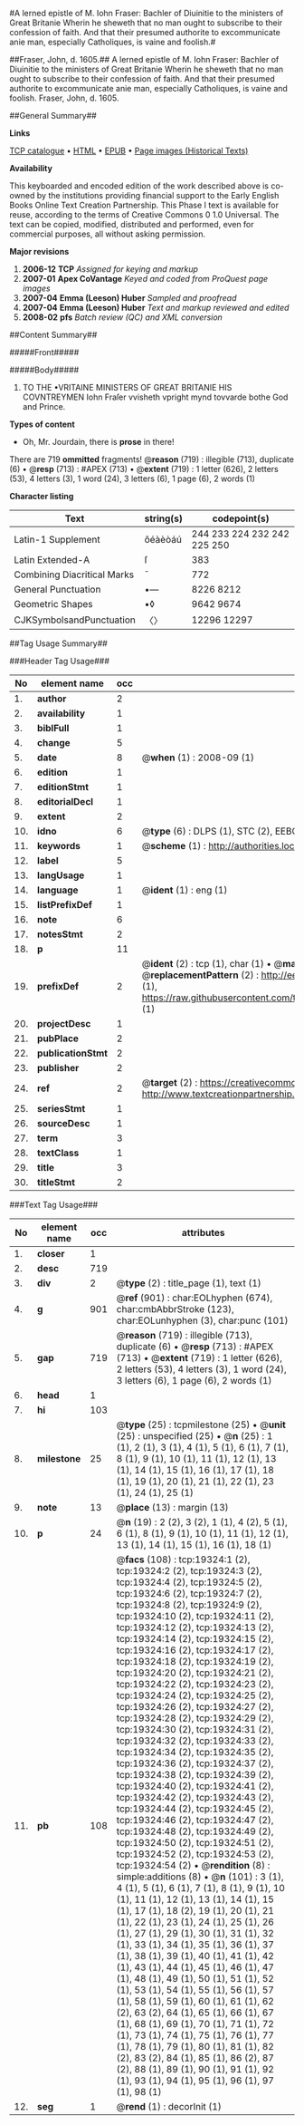 #A lerned epistle of M. Iohn Fraser: Bachler of Diuinitie to the ministers of Great Britanie Wherin he sheweth that no man ought to subscribe to their confession of faith. And that their presumed authorite to excommunicate anie man, especially Catholiques, is vaine and foolish.#

##Fraser, John, d. 1605.##
A lerned epistle of M. Iohn Fraser: Bachler of Diuinitie to the ministers of Great Britanie Wherin he sheweth that no man ought to subscribe to their confession of faith. And that their presumed authorite to excommunicate anie man, especially Catholiques, is vaine and foolish.
Fraser, John, d. 1605.

##General Summary##

**Links**

[TCP catalogue](http://www.ota.ox.ac.uk/tcp/)  • 
[HTML](http://tei.it.ox.ac.uk/tcp/Texts-HTML/free/A01/A01221.html)  • 
[EPUB](http://tei.it.ox.ac.uk/tcp/Texts-EPUB/free/A01/A01221.epub) • 
[Page images (Historical Texts)](https://data.historicaltexts.jisc.ac.uk/view?pubId=eebo-99853921e&pageId=eebo-99853921e-19324-1)

**Availability**

This keyboarded and encoded edition of the
	       work described above is co-owned by the institutions
	       providing financial support to the Early English Books
	       Online Text Creation Partnership. This Phase I text is
	       available for reuse, according to the terms of Creative
	       Commons 0 1.0 Universal. The text can be copied,
	       modified, distributed and performed, even for
	       commercial purposes, all without asking permission.

**Major revisions**

1. __2006-12__ __TCP__ *Assigned for keying and markup*
1. __2007-01__ __Apex CoVantage__ *Keyed and coded from ProQuest page images*
1. __2007-04__ __Emma (Leeson) Huber__ *Sampled and proofread*
1. __2007-04__ __Emma (Leeson) Huber__ *Text and markup reviewed and edited*
1. __2008-02__ __pfs__ *Batch review (QC) and XML conversion*

##Content Summary##

#####Front#####

#####Body#####

1. TO THE •VRITAINE MINISTERS OF GREAT BRITANIE HIS COVNTREYMEN Iohn Fraſer vvisheth vpright mynd tovvarde bothe God and Prince.

**Types of content**

  * Oh, Mr. Jourdain, there is **prose** in there!

There are 719 **ommitted** fragments! 
 @__reason__ (719) : illegible (713), duplicate (6)  •  @__resp__ (713) : #APEX (713)  •  @__extent__ (719) : 1 letter (626), 2 letters (53), 4 letters (3), 1 word (24), 3 letters (6), 1 page (6), 2 words (1)

**Character listing**


|Text|string(s)|codepoint(s)|
|---|---|---|
|Latin-1 Supplement|ôéàèòáú|244 233 224 232 242 225 250|
|Latin Extended-A|ſ|383|
|Combining             Diacritical Marks|̄|772|
|General Punctuation|•—|8226 8212|
|Geometric Shapes|▪◊|9642 9674|
|CJKSymbolsandPunctuation|〈〉|12296 12297|

##Tag Usage Summary##

###Header Tag Usage###

|No|element name|occ|attributes|
|---|---|---|---|
|1.|__author__|2||
|2.|__availability__|1||
|3.|__biblFull__|1||
|4.|__change__|5||
|5.|__date__|8| @__when__ (1) : 2008-09 (1)|
|6.|__edition__|1||
|7.|__editionStmt__|1||
|8.|__editorialDecl__|1||
|9.|__extent__|2||
|10.|__idno__|6| @__type__ (6) : DLPS (1), STC (2), EEBO-CITATION (1), PROQUEST (1), VID (1)|
|11.|__keywords__|1| @__scheme__ (1) : http://authorities.loc.gov/ (1)|
|12.|__label__|5||
|13.|__langUsage__|1||
|14.|__language__|1| @__ident__ (1) : eng (1)|
|15.|__listPrefixDef__|1||
|16.|__note__|6||
|17.|__notesStmt__|2||
|18.|__p__|11||
|19.|__prefixDef__|2| @__ident__ (2) : tcp (1), char (1)  •  @__matchPattern__ (2) : ([0-9\-]+):([0-9IVX]+) (1), (.+) (1)  •  @__replacementPattern__ (2) : http://eebo.chadwyck.com/downloadtiff?vid=$1&page=$2 (1), https://raw.githubusercontent.com/textcreationpartnership/Texts/master/tcpchars.xml#$1 (1)|
|20.|__projectDesc__|1||
|21.|__pubPlace__|2||
|22.|__publicationStmt__|2||
|23.|__publisher__|2||
|24.|__ref__|2| @__target__ (2) : https://creativecommons.org/publicdomain/zero/1.0/ (1), http://www.textcreationpartnership.org/docs/. (1)|
|25.|__seriesStmt__|1||
|26.|__sourceDesc__|1||
|27.|__term__|3||
|28.|__textClass__|1||
|29.|__title__|3||
|30.|__titleStmt__|2||


###Text Tag Usage###

|No|element name|occ|attributes|
|---|---|---|---|
|1.|__closer__|1||
|2.|__desc__|719||
|3.|__div__|2| @__type__ (2) : title_page (1), text (1)|
|4.|__g__|901| @__ref__ (901) : char:EOLhyphen (674), char:cmbAbbrStroke (123), char:EOLunhyphen (3), char:punc (101)|
|5.|__gap__|719| @__reason__ (719) : illegible (713), duplicate (6)  •  @__resp__ (713) : #APEX (713)  •  @__extent__ (719) : 1 letter (626), 2 letters (53), 4 letters (3), 1 word (24), 3 letters (6), 1 page (6), 2 words (1)|
|6.|__head__|1||
|7.|__hi__|103||
|8.|__milestone__|25| @__type__ (25) : tcpmilestone (25)  •  @__unit__ (25) : unspecified (25)  •  @__n__ (25) : 1 (1), 2 (1), 3 (1), 4 (1), 5 (1), 6 (1), 7 (1), 8 (1), 9 (1), 10 (1), 11 (1), 12 (1), 13 (1), 14 (1), 15 (1), 16 (1), 17 (1), 18 (1), 19 (1), 20 (1), 21 (1), 22 (1), 23 (1), 24 (1), 25 (1)|
|9.|__note__|13| @__place__ (13) : margin (13)|
|10.|__p__|24| @__n__ (19) : 2 (2), 3 (2), 1 (1), 4 (2), 5 (1), 6 (1), 8 (1), 9 (1), 10 (1), 11 (1), 12 (1), 13 (1), 14 (1), 15 (1), 16 (1), 18 (1)|
|11.|__pb__|108| @__facs__ (108) : tcp:19324:1 (2), tcp:19324:2 (2), tcp:19324:3 (2), tcp:19324:4 (2), tcp:19324:5 (2), tcp:19324:6 (2), tcp:19324:7 (2), tcp:19324:8 (2), tcp:19324:9 (2), tcp:19324:10 (2), tcp:19324:11 (2), tcp:19324:12 (2), tcp:19324:13 (2), tcp:19324:14 (2), tcp:19324:15 (2), tcp:19324:16 (2), tcp:19324:17 (2), tcp:19324:18 (2), tcp:19324:19 (2), tcp:19324:20 (2), tcp:19324:21 (2), tcp:19324:22 (2), tcp:19324:23 (2), tcp:19324:24 (2), tcp:19324:25 (2), tcp:19324:26 (2), tcp:19324:27 (2), tcp:19324:28 (2), tcp:19324:29 (2), tcp:19324:30 (2), tcp:19324:31 (2), tcp:19324:32 (2), tcp:19324:33 (2), tcp:19324:34 (2), tcp:19324:35 (2), tcp:19324:36 (2), tcp:19324:37 (2), tcp:19324:38 (2), tcp:19324:39 (2), tcp:19324:40 (2), tcp:19324:41 (2), tcp:19324:42 (2), tcp:19324:43 (2), tcp:19324:44 (2), tcp:19324:45 (2), tcp:19324:46 (2), tcp:19324:47 (2), tcp:19324:48 (2), tcp:19324:49 (2), tcp:19324:50 (2), tcp:19324:51 (2), tcp:19324:52 (2), tcp:19324:53 (2), tcp:19324:54 (2)  •  @__rendition__ (8) : simple:additions (8)  •  @__n__ (101) : 3 (1), 4 (1), 5 (1), 6 (1), 7 (1), 8 (1), 9 (1), 10 (1), 11 (1), 12 (1), 13 (1), 14 (1), 15 (1), 17 (1), 18 (2), 19 (1), 20 (1), 21 (1), 22 (1), 23 (1), 24 (1), 25 (1), 26 (1), 27 (1), 29 (1), 30 (1), 31 (1), 32 (1), 33 (1), 34 (1), 35 (1), 36 (1), 37 (1), 38 (1), 39 (1), 40 (1), 41 (1), 42 (1), 43 (1), 44 (1), 45 (1), 46 (1), 47 (1), 48 (1), 49 (1), 50 (1), 51 (1), 52 (1), 53 (1), 54 (1), 55 (1), 56 (1), 57 (1), 58 (1), 59 (1), 60 (1), 61 (1), 62 (2), 63 (2), 64 (1), 65 (1), 66 (1), 67 (1), 68 (1), 69 (1), 70 (1), 71 (1), 72 (1), 73 (1), 74 (1), 75 (1), 76 (1), 77 (1), 78 (1), 79 (1), 80 (1), 81 (1), 82 (2), 83 (2), 84 (1), 85 (1), 86 (2), 87 (2), 88 (1), 89 (1), 90 (1), 91 (1), 92 (1), 93 (1), 94 (1), 95 (1), 96 (1), 97 (1), 98 (1)|
|12.|__seg__|1| @__rend__ (1) : decorInit (1)|
